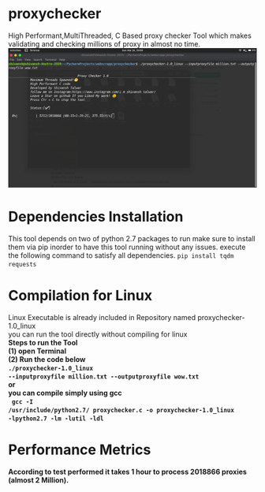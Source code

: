 # proxychecker
High Performant,MultiThreaded, C Based proxy checker Tool which makes validating and checking millions of proxy in almost no time.
![alt text](https://github.com/shivanshtalwar0/proxychecker/blob/master/example.png)


# Dependencies Installation
This tool depends on two of python 2.7 packages to run make sure to install them via pip inorder to have this tool running without any issues.
execute the following command to satisfy all dependencies.
  <code style='background-color:black color:white'>pip install tqdm requests</code><br>

# Compilation for Linux
Linux Executable is already included in Repository named proxychecker-1.0_linux<br>
you can run the tool directly without compiling for linux<br>
<b>Steps to run the Tool<b><br>
(1) open Terminal<br>
(2) Run the code below<br>
  <code style='background-color:black color:white'>./proxychecker-1.0_linux --inputproxyfile million.txt --outputproxyfile wow.txt</code><br>
or<br> 
you can compile simply using gcc<br>
<code style='background-color:black color:white'>
gcc -I /usr/include/python2.7/ proxychecker.c -o proxychecker-1.0_linux -lpython2.7 -lm -lutil -ldl
</code>

# Performance Metrics
According to test performed it takes 1 hour to process 2018866 proxies (almost 2 Million).
